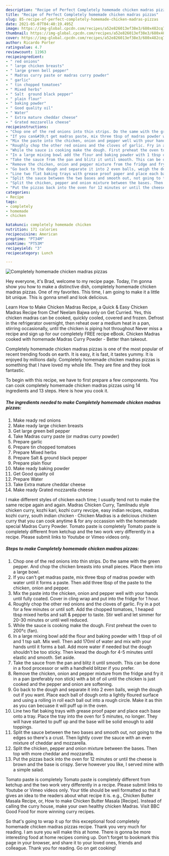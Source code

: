 ```yaml
---
description: "Recipe of Perfect Completely homemade chicken madras pizzas"
title: "Recipe of Perfect Completely homemade chicken madras pizzas"
slug: 85-recipe-of-perfect-completely-homemade-chicken-madras-pizzas
date: 2021-05-07T04:40:19.495Z
image: https://img-global.cpcdn.com/recipes/a52e826013ef38e3/680x482cq70/completely-homemade-chicken-madras-pizzas-recipe-main-photo.jpg
thumbnail: https://img-global.cpcdn.com/recipes/a52e826013ef38e3/680x482cq70/completely-homemade-chicken-madras-pizzas-recipe-main-photo.jpg
cover: https://img-global.cpcdn.com/recipes/a52e826013ef38e3/680x482cq70/completely-homemade-chicken-madras-pizzas-recipe-main-photo.jpg
author: Ricardo Porter
ratingvalue: 4.7
reviewcount: 11963
recipeingredient:
- " red onions"
- " large chicken breasts"
- " large green bell pepper"
- " Madras curry paste or madras curry powder"
- " garlic"
- " tin chopped tomatoes"
- " Mixed herbs"
- " Salt  ground black pepper"
- " plain flour"
- " baking powder"
- " Good quality oil"
- " Water"
- " Extra mature cheddar cheese"
- " Grated mozzarella cheese"
recipeinstructions:
- "Chop one of the red onions into thin strips. Do the same with the green pepper. And chop the chicken breasts into small pieces. Place them into a large bowl."
- "If you can&#39;t get madras paste, mix three tbsp of madras powder with water until it forms a paste. Then add three tbsp of the paste to the chicken, onion and pepper."
- "Mix the paste into the chicken, onion and pepper well with your hands until fully coated. Cover in cling wrap and put into the fridge for 1 hour."
- "Roughly chop the other red onions and the cloves of garlic. Fry in a pot for a few minutes or until soft. Add the chopped tomatoes, 1 heaped tbsp mixed herbs and salt &amp; pepper to taste. Stir well and let simmer for 20-30 minutes or until well reduced."
- "While the sauce is cooking make the dough. First preheat the oven to 200°c (fan)."
- "In a large mixing bowl add the flour and baking powder with 1 tbsp of oil and 1 tsp salt. Mix well. Then add 170ml of water and mix with your hands until it forms a ball. Add more water if needed but the dough shouldn&#39;t be too sticky. Then knead the dough for 4-5 minutes until elastic and smooth. Set aside."
- "Take the sauce from the pan and blitz it until smooth. This can be done in a food processor or with a handheld blitzer if you prefer."
- "Remove the chicken, onion and pepper mixture from the fridge and fry it in a pan (preferably non stick) with a bit of oil until the chicken is just cooked and the pepper and onion are softening."
- "Go back to the dough and separate it into 2 even balls, weigh the dough out if you want. Place each ball of dough onto a lightly floured surface and using a rolling in roll each ball out into a rough circle. Make it as thin as you can becuase it will puff up in the oven."
- "Line two flat baking trays with grease proof paper and place each base onto a tray. Place the tray into the oven for 5 minutes, no longer. They will have started to puff up and the base will be solid enough to add toppings."
- "Split the sauce between the two bases and smooth out, not going to the edges so there&#39;s a crust. Then lightly cover the sauce with an even mixture of cheddar and mozzarella."
- "Split the chicken, pepper and onion mixture between the bases. Then top with more cheddar and mozzarella."
- "Put the pizzas back into the oven for 12 minutes or until the cheese is brown and the base is crispy. Serve however you like, I served mine with a simple salad."
categories:
- Recipe
tags:
- completely
- homemade
- chicken

katakunci: completely homemade chicken 
nutrition: 171 calories
recipecuisine: American
preptime: "PT34M"
cooktime: "PT53M"
recipeyield: "3"
recipecategory: Lunch

---
```



![Completely homemade chicken madras pizzas](https://img-global.cpcdn.com/recipes/a52e826013ef38e3/680x482cq70/completely-homemade-chicken-madras-pizzas-recipe-main-photo.jpg)

Hey everyone, it's Brad, welcome to my recipe page. Today, I'm gonna show you how to make a distinctive dish, completely homemade chicken madras pizzas. One of my favorites. This time, I am going to make it a little bit unique. This is gonna smell and look delicious.

Learn How to Make Chicken Madras Recipe, a Quick &amp; Easy Chicken Madras Recipe from Chef Neelam Bajwa only on Get Curried. Yes, this chicken madras can be cooked, quickly cooled, covered and frozen. Defrost in the refrigerator overnight, then reheat over a medium heat in a pan, stirring occasionally, until the chicken is piping hot throughout Never miss a recipe and sign up for our completely FREE recipe eBook. Chicken Madras cooked with homemade Madras Curry Powder - Better than takeout.

Completely homemade chicken madras pizzas is one of the most popular of recent trending foods on earth. It is easy, it is fast, it tastes yummy. It is enjoyed by millions daily. Completely homemade chicken madras pizzas is something that I have loved my whole life. They are fine and they look fantastic.


To begin with this recipe, we have to first prepare a few components. You can cook completely homemade chicken madras pizzas using 14 ingredients and 13 steps. Here is how you cook it.

<!--inarticleads1-->

##### The ingredients needed to make Completely homemade chicken madras pizzas:

1. Make ready  red onions
1. Make ready  large chicken breasts
1. Get  large green bell pepper
1. Take  Madras curry paste (or madras curry powder)
1. Prepare  garlic
1. Prepare  tin chopped tomatoes
1. Prepare  Mixed herbs
1. Prepare  Salt &amp; ground black pepper
1. Prepare  plain flour
1. Make ready  baking powder
1. Get  Good quality oil
1. Prepare  Water
1. Take  Extra mature cheddar cheese
1. Make ready  Grated mozzarella cheese


I make different styles of chicken each time; I usually tend not to make the same recipe again and again. Madras Chicken Curry, Tamilnadu style chicken curry, kozhi kari, kozhi curry revcipe, easy indian recipes, madras kozhi curry, south indian chicken · Chicken Madras is a delicious chicken curry that you can cook anytime &amp; for any occassion with the homemade special Madras Curry Powder. Tomato paste is completely Tomato paste is completely different from ketchup and the two work very differently in a recipe. Please submit links to Youtube or Vimeo videos only. 

<!--inarticleads2-->

##### Steps to make Completely homemade chicken madras pizzas:

1. Chop one of the red onions into thin strips. Do the same with the green pepper. And chop the chicken breasts into small pieces. Place them into a large bowl.
1. If you can&#39;t get madras paste, mix three tbsp of madras powder with water until it forms a paste. Then add three tbsp of the paste to the chicken, onion and pepper.
1. Mix the paste into the chicken, onion and pepper well with your hands until fully coated. Cover in cling wrap and put into the fridge for 1 hour.
1. Roughly chop the other red onions and the cloves of garlic. Fry in a pot for a few minutes or until soft. Add the chopped tomatoes, 1 heaped tbsp mixed herbs and salt &amp; pepper to taste. Stir well and let simmer for 20-30 minutes or until well reduced.
1. While the sauce is cooking make the dough. First preheat the oven to 200°c (fan).
1. In a large mixing bowl add the flour and baking powder with 1 tbsp of oil and 1 tsp salt. Mix well. Then add 170ml of water and mix with your hands until it forms a ball. Add more water if needed but the dough shouldn&#39;t be too sticky. Then knead the dough for 4-5 minutes until elastic and smooth. Set aside.
1. Take the sauce from the pan and blitz it until smooth. This can be done in a food processor or with a handheld blitzer if you prefer.
1. Remove the chicken, onion and pepper mixture from the fridge and fry it in a pan (preferably non stick) with a bit of oil until the chicken is just cooked and the pepper and onion are softening.
1. Go back to the dough and separate it into 2 even balls, weigh the dough out if you want. Place each ball of dough onto a lightly floured surface and using a rolling in roll each ball out into a rough circle. Make it as thin as you can becuase it will puff up in the oven.
1. Line two flat baking trays with grease proof paper and place each base onto a tray. Place the tray into the oven for 5 minutes, no longer. They will have started to puff up and the base will be solid enough to add toppings.
1. Split the sauce between the two bases and smooth out, not going to the edges so there&#39;s a crust. Then lightly cover the sauce with an even mixture of cheddar and mozzarella.
1. Split the chicken, pepper and onion mixture between the bases. Then top with more cheddar and mozzarella.
1. Put the pizzas back into the oven for 12 minutes or until the cheese is brown and the base is crispy. Serve however you like, I served mine with a simple salad.


Tomato paste is completely Tomato paste is completely different from ketchup and the two work very differently in a recipe. Please submit links to Youtube or Vimeo videos only. Your title should be well formatted so that it gives an idea to the readers about what recipe it is. e.g., Chicken Butter Masala Recipe, or, How to make Chicken Butter Masala [Recipe]. Instead of calling the curry house, make your own healthy chicken Madras. Visit BBC Good Food for more winning curry recipes. 

So that's going to wrap it up for this exceptional food completely homemade chicken madras pizzas recipe. Thank you very much for reading. I am sure you will make this at home. There is gonna be more interesting food at home recipes coming up. Don't forget to bookmark this page in your browser, and share it to your loved ones, friends and colleague. Thank you for reading. Go on get cooking!
